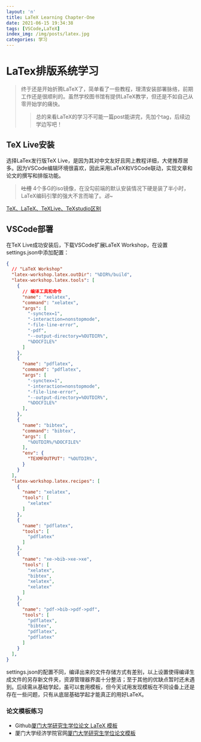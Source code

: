 ```yaml
---
layout: 'n'
title: LaTeX Learning Chapter-One
date: 2021-06-15 19:34:38
tags: [VSCode,LaTeX]
index_img: /img/posts/latex.jpg
categories: 学习
---
```

# LaTex排版系统学习
>终于还是开始折腾LaTeX了，简单看了一些教程，理清安装部署脉络，前期工作还是很顺利的。虽然学校图书馆有提供LaTeX教学，但还是不如自己从零开始学的痛快。
><!-- more -->
>>总的来看LaTeX的学习不可能一篇post能讲完，先加个tag，后续边学边写吧！
## TeX Live安装
选择LaTex发行版TeX Live，是因为其对中文友好且网上教程详细，大佬推荐居多。因为VSCode编辑环境很喜欢，因此采用LaTeX和VSCode联动，实现文章和论文的撰写和排版功能。
>~~吐槽~~ 4个多G的iso镜像，在没勾前端的默认安装情况下硬是装了半小时，LaTeX编码引擎的强大不言而喻了。_逃~_

[TeX、LaTeX、TeXLive、TeXstudio区别](https://blog.csdn.net/qq_39546004/article/details/104652095)
## VSCode部署
在TeX Live成功安装后，下载VSCode扩展LaTeX Workshop，在设置settings.json中添加配置：
```json
{ 
  // "LaTeX Workshop"
  "latex-workshop.latex.outDir": "%DIR%/build",
  "latex-workshop.latex.tools": [
    {
      // 编译工具和命令
      "name": "xelatex",
      "command": "xelatex",
      "args": [
        "-synctex=1",
        "-interaction=nonstopmode",
        "-file-line-error",
        "-pdf",
        "--output-directory=%OUTDIR%",
        "%DOCFILE%"
      ]
    },
    {
      "name": "pdflatex",
      "command": "pdflatex",
      "args": [
        "-synctex=1",
        "-interaction=nonstopmode",
        "-file-line-error",
        "--output-directory=%OUTDIR%",
        "%DOCFILE%"
      ],
    },
    {
      "name": "bibtex",
      "command": "bibtex",
      "args": [
        "%OUTDIR%/%DOCFILE%"
      ],
      "env": {
        "TEXMFOUTPUT": "%OUTDIR%",
      }
    }
  ],
  "latex-workshop.latex.recipes": [
    {
      "name": "xelatex",
      "tools": [
        "xelatex"
      ]
    },
    {
      "name": "pdflatex",
      "tools": [
        "pdflatex"
      ]
    },
    {
      "name": "xe->bib->xe->xe",
      "tools": [
        "xelatex",
        "bibtex",
        "xelatex",
        "xelatex"
      ]
    },
    {
      "name": "pdf->bib->pdf->pdf",
      "tools": [
        "pdflatex",
        "bibtex",
        "pdflatex",
        "pdflatex"
      ]
    }
  ],
}
```
settings.json的配置不同，编译出来的文件存储方式有差别，以上设置使得编译生成文件的另存新文件夹，资源管理器界面十分整洁；至于其他的优缺点暂时还未遇到。后续需从基础学起，虽可以套用模板，但今天试用发现模板在不同设备上还是存在一些问题，只有从底层基础学起才能真正的用好LaTeX。
### 论文模板练习
- Github[厦门大学研究生学位论文 LaTeX 模板](https://github.com/zoam/xmu-thesis-grd)
- 厦门大学经济学院官网[厦门大学研究生学位论文模板](https://soe.xmu.edu.cn/research/xzzq/2017-02-03-13127.html)